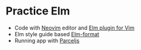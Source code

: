 # Practice Elm

- Code with [Neovim](https://neovim.io/) editor and [Elm plugin for Vim](https://github.com/ElmCast/elm-vim)
- Elm style guide based [Elm-format](https://github.com/avh4/elm-format)
- Running app with [Parceljs](https://parceljs.org/)